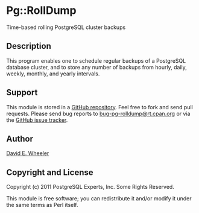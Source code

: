 Pg::RollDump
============

Time-based rolling PostgreSQL cluster backups

Description
-----------

This program enables one to schedule regular backups of a PostgreSQL database
cluster, and to store any number of backups from hourly, daily, weekly,
monthly, and yearly intervals.

Support
-------

This module is stored in a [GitHub
repository](https://github.com/pgexperts/pg-rolldump). Feel free to fork and
send pull requests. Please send bug reports to <bug-pg-rolldump@rt.cpan.org>
or via the [GitHub issue
tracker](https://github.com/pgexperts/pg-rolldump/issues).

Author
------

[David E. Wheeler](http://justatheory.com/)

Copyright and License
---------------------

Copyright (c) 2011 PostgreSQL Experts, Inc. Some Rights Reserved.

This module is free software; you can redistribute it and/or modify it under
the same terms as Perl itself.
